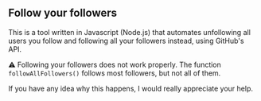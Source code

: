## Follow your followers

This is a tool written in Javascript (Node.js) that automates 
unfollowing all users you follow and following all your followers instead,
using GitHub's API.

⚠ Following your followers does not work properly.
The function `followAllFollowers()` follows most followers,
but not all of them.

If you have any idea why this happens,
I would really appreciate your help.